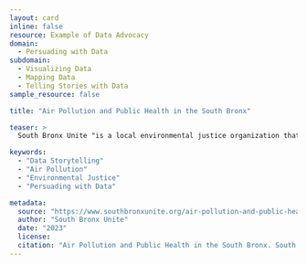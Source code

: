 ```yaml
---
layout: card
inline: false
resource: Example of Data Advocacy
domain:
  - Persuading with Data
subdomain:
  - Visualizing Data
  - Mapping Data
  - Telling Stories with Data
sample_resource: false

title: "Air Pollution and Public Health in the South Bronx"

teaser: >
  South Bronx Unite "is a local environmental justice organization that leads data advocacy projects to ch"ampion better air quality, public health, and green space access for residents in the Bronx neighborhoods of Mott Haven and Port Morris. This resource provides an overview of their efforts to document the longstanding industrial air pollution in the area that continues to afflict local residents’ health. The organization contextualizes their comprehensive data visualizations with commentary about the political history and socioeconomic factors that have led to the current situation. In addition to having students explore the South Bronx Unite data advocacy website, it may also be helpful to have them read a couple of the news stories (collected on the “Press & Media” page) that reporters have written about the organization’s efforts and their contribution to the borough’s future plans and zoning policies. 

keywords:
  - "Data Storytelling"
  - "Air Pollution"
  - "Environmental Justice"
  - "Persuading with Data"

metadata:
  source: "https://www.southbronxunite.org/air-pollution-and-public-health"
  author: "South Bronx Unite"
  date: "2023"
  license:
  citation: "Air Pollution and Public Health in the South Bronx. South Bronx Unite." 2023: https://www.southbronxunite.org/air-pollution-and-public-health"
---
```



